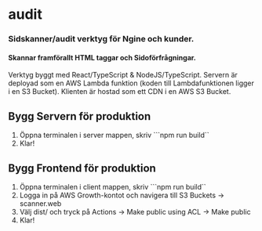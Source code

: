 # audit

### Sidskanner/audit verktyg för Ngine och kunder. 
#### Skannar framförallt HTML taggar och Sidoförfrågningar.

Verktyg byggt med React/TypeScript & NodeJS/TypeScript. Servern är deployad som en AWS Lambda funktion (koden till Lambdafunktionen ligger i en S3 Bucket). Klienten är hostad som ett CDN i en AWS S3 Bucket.

## Bygg Servern för produktion
1. Öppna terminalen i server mappen, skriv ```npm run build``
2. Klar!

## Bygg Frontend för produktion
1. Öppna terminalen i client mappen, skriv ```npm run build``
2. Logga in på AWS Growth-kontot och navigera till S3 Buckets -> scanner.web
3. Välj dist/ och tryck på Actions -> Make public using ACL -> Make public
4. Klar!
